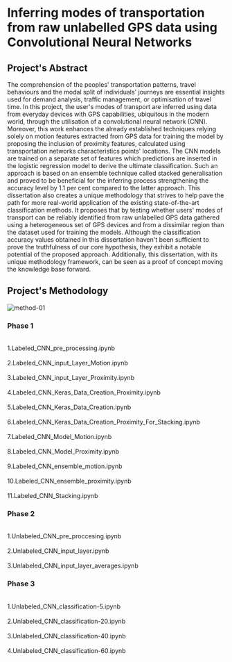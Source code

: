 
# Inferring modes of transportation from raw unlabelled GPS data using Convolutional Neural Networks

## Project's Abstract

The comprehension of the peoples' transportation patterns, travel behaviours and the modal split of individuals' journeys are essential insights used for demand analysis, traffic management, or optimisation of travel time. In this project, the user's modes of transport are inferred using data from everyday devices with GPS capabilities, ubiquitous in the modern world, through the utilisation of a convolutional neural network (CNN). Moreover, this work enhances the already established techniques relying solely on motion features extracted from GPS data for training the model by proposing the inclusion of proximity features, calculated using transportation networks characteristics points' locations. The CNN models are trained on a separate set of features which predictions are inserted in the logistic regression model to derive the ultimate classification. Such an approach is based on an ensemble technique called stacked generalisation and proved to be beneficial for the inferring process strengthening the accuracy level by 1.1 per cent compared to the latter approach.
This dissertation also creates a unique methodology that strives to help pave the path for more real-world application of the existing state-of-the-art classification methods. It proposes that by testing whether users' modes of transport can be reliably identified from raw unlabelled GPS data gathered using a heterogeneous set of GPS devices and from a dissimilar region than the dataset used for training the models.
Although the classification accuracy values obtained in this dissertation haven't been sufficient to prove the truthfulness of our core hypothesis, they exhibit a notable potential of the proposed approach. Additionally, this dissertation, with its unique methodology framework, can be seen as a proof of concept moving the knowledge base forward.

## Project's Methodology 
![method-01](https://user-images.githubusercontent.com/72401277/130332631-a79a0c31-5b52-4cbe-b66a-9dd9ec74a25c.png)

### Phase 1
<br>1.Labeled_CNN_pre_processing.ipynb </br>
<br>2.Labeled_CNN_input_Layer_Motion.ipynb </br>
<br>3.Labeled_CNN_input_Layer_Proximity.ipynb </br>
<br>4.Labeled_CNN_Keras_Data_Creation_Proximity.ipynb </br>
<br>5.Labeled_CNN_Keras_Data_Creation.ipynb </br>
<br>6.Labeled_CNN_Keras_Data_Creation_Proximity_For_Stacking.ipynb </br>
<br>7.Labeled_CNN_Model_Motion.ipynb </br>
<br>8.Labeled_CNN_Model_Proximity.ipynb </br>
<br>9.Labeled_CNN_ensemble_motion.ipynb </br>
<br>10.Labeled_CNN_ensemble_proximity.ipynb </br>
<br>11.Labeled_CNN_Stacking.ipynb</br>

### Phase 2
<br>1.Unlabeled_CNN_pre_proccesing.ipynb</br>
<br>2.Unlabeled_CNN_input_layer.ipynb </br>
<br>3.Unlabeled_CNN_input_layer_averages.ipynb </br>

### Phase 3
<br>1.Unlabeled_CNN_classification-5.ipynb   </br>
<br>2.Unlabeled_CNN_classification-20.ipynb</br>
<br>3.Unlabeled_CNN_classification-40.ipynb</br>
<br>4.Unlabeled_CNN_classification-60.ipynb </br>
